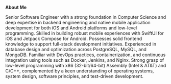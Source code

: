 
<div align="left">
  
**About Me**

Senior Software Engineer with a strong foundation in Computer Science and deep expertise in backend engineering and native mobile application development for both iOS and Android platforms and low-level programming. Skilled in building robust mobile experiences with SwiftUI for iOS and Jetpack Compose for Android. Possesses solid frontend knowledge to support full-stack development initiatives. Experienced in database design and optimization across PostgreSQL, MySQL, and MongoDB. Familiar with DevOps practices, containerization, and continuous integration using tools such as Docker, Jenkins, and Nginx. Strong grasp of low-level programming with x86 (32-bit/64-bit) Assembly (Intel & AT&T) and C/C++, complemented by a keen understanding of operating systems, system design, software principles, and test-driven development.
</div>
